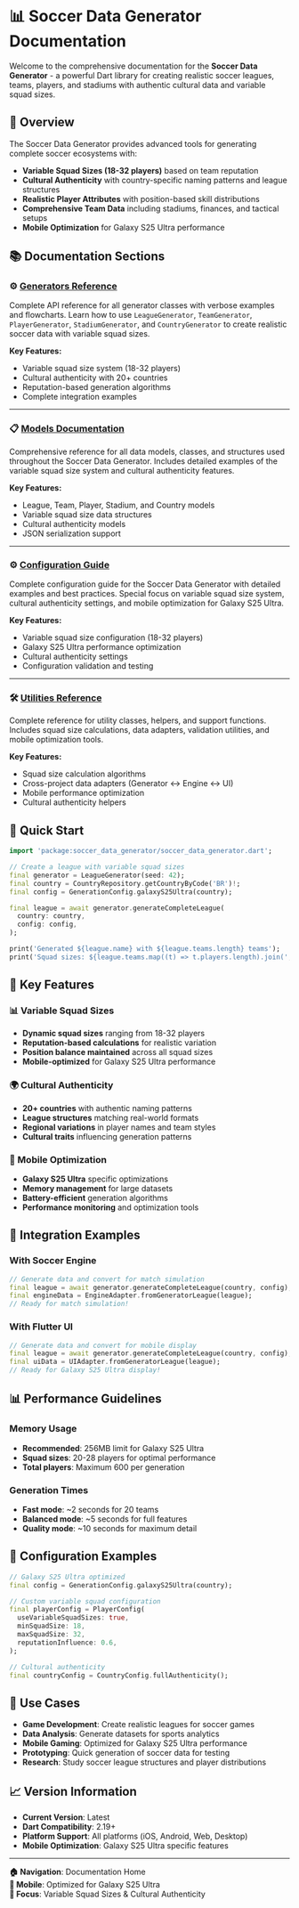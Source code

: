 # 📊 Soccer Data Generator Documentation

Welcome to the comprehensive documentation for the **Soccer Data Generator** - a powerful Dart library for creating realistic soccer leagues, teams, players, and stadiums with authentic cultural data and variable squad sizes.

## 🎯 Overview

The Soccer Data Generator provides advanced tools for generating complete soccer ecosystems with:
- **Variable Squad Sizes (18-32 players)** based on team reputation
- **Cultural Authenticity** with country-specific naming patterns and league structures
- **Realistic Player Attributes** with position-based skill distributions
- **Comprehensive Team Data** including stadiums, finances, and tactical setups
- **Mobile Optimization** for Galaxy S25 Ultra performance

## 📚 Documentation Sections

### ⚙️ [Generators Reference](generators.md)
Complete API reference for all generator classes with verbose examples and flowcharts. Learn how to use `LeagueGenerator`, `TeamGenerator`, `PlayerGenerator`, `StadiumGenerator`, and `CountryGenerator` to create realistic soccer data with variable squad sizes.

**Key Features:**
- Variable squad size system (18-32 players)
- Cultural authenticity with 20+ countries
- Reputation-based generation algorithms
- Complete integration examples

---

### 📋 [Models Documentation](models.md)
Comprehensive reference for all data models, classes, and structures used throughout the Soccer Data Generator. Includes detailed examples of the variable squad size system and cultural authenticity features.

**Key Features:**
- League, Team, Player, Stadium, and Country models
- Variable squad size data structures
- Cultural authenticity models
- JSON serialization support

---

### ⚙️ [Configuration Guide](configuration.md)
Complete configuration guide for the Soccer Data Generator with detailed examples and best practices. Special focus on variable squad size system, cultural authenticity settings, and mobile optimization for Galaxy S25 Ultra.

**Key Features:**
- Variable squad size configuration (18-32 players)
- Galaxy S25 Ultra performance optimization
- Cultural authenticity settings
- Configuration validation and testing

---

### 🛠️ [Utilities Reference](utilities.md)
Complete reference for utility classes, helpers, and support functions. Includes squad size calculations, data adapters, validation utilities, and mobile optimization tools.

**Key Features:**
- Squad size calculation algorithms
- Cross-project data adapters (Generator ↔ Engine ↔ UI)
- Mobile performance optimization
- Cultural authenticity helpers

## 🚀 Quick Start

```dart
import 'package:soccer_data_generator/soccer_data_generator.dart';

// Create a league with variable squad sizes
final generator = LeagueGenerator(seed: 42);
final country = CountryRepository.getCountryByCode('BR')!;
final config = GenerationConfig.galaxyS25Ultra(country);

final league = await generator.generateCompleteLeague(
  country: country,
  config: config,
);

print('Generated ${league.name} with ${league.teams.length} teams');
print('Squad sizes: ${league.teams.map((t) => t.players.length).join(', ')}');
```

## 🌟 Key Features

### 📊 Variable Squad Sizes
- **Dynamic squad sizes** ranging from 18-32 players
- **Reputation-based calculations** for realistic variation
- **Position balance maintained** across all squad sizes
- **Mobile-optimized** for Galaxy S25 Ultra performance

### 🌍 Cultural Authenticity
- **20+ countries** with authentic naming patterns
- **League structures** matching real-world formats
- **Regional variations** in player names and team styles
- **Cultural traits** influencing generation patterns

### 📱 Mobile Optimization
- **Galaxy S25 Ultra** specific optimizations
- **Memory management** for large datasets
- **Battery-efficient** generation algorithms
- **Performance monitoring** and optimization tools

## 📖 Integration Examples

### With Soccer Engine
```dart
// Generate data and convert for match simulation
final league = await generator.generateCompleteLeague(country, config);
final engineData = EngineAdapter.fromGeneratorLeague(league);
// Ready for match simulation!
```

### With Flutter UI
```dart
// Generate data and convert for mobile display
final league = await generator.generateCompleteLeague(country, config);
final uiData = UIAdapter.fromGeneratorLeague(league);
// Ready for Galaxy S25 Ultra display!
```

## 📊 Performance Guidelines

### Memory Usage
- **Recommended**: 256MB limit for Galaxy S25 Ultra
- **Squad sizes**: 20-28 players for optimal performance
- **Total players**: Maximum 600 per generation

### Generation Times
- **Fast mode**: ~2 seconds for 20 teams
- **Balanced mode**: ~5 seconds for full features
- **Quality mode**: ~10 seconds for maximum detail

## 🔧 Configuration Examples

```dart
// Galaxy S25 Ultra optimized
final config = GenerationConfig.galaxyS25Ultra(country);

// Custom variable squad configuration
final playerConfig = PlayerConfig(
  useVariableSquadSizes: true,
  minSquadSize: 18,
  maxSquadSize: 32,
  reputationInfluence: 0.6,
);

// Cultural authenticity
final countryConfig = CountryConfig.fullAuthenticity();
```

## 🎯 Use Cases

- **Game Development**: Create realistic leagues for soccer games
- **Data Analysis**: Generate datasets for sports analytics
- **Mobile Gaming**: Optimized for Galaxy S25 Ultra performance
- **Prototyping**: Quick generation of soccer data for testing
- **Research**: Study soccer league structures and player distributions

## 📈 Version Information

- **Current Version**: Latest
- **Dart Compatibility**: 2.19+
- **Platform Support**: All platforms (iOS, Android, Web, Desktop)
- **Mobile Optimization**: Galaxy S25 Ultra specific features

---

**🏠 Navigation**: Documentation Home  
**📱 Mobile**: Optimized for Galaxy S25 Ultra  
**🎯 Focus**: Variable Squad Sizes & Cultural Authenticity
